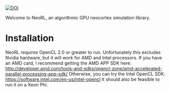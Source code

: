 [![DOI](https://zenodo.org/badge/19602/222464/NeoRL.svg)](https://zenodo.org/badge/latestdoi/19602/222464/NeoRL)

Welcome to NeoRL, an algorithmic GPU neocortex simulation library.

# Installation

NeoRL requires OpenCL 2.0 or greater to run. Unfortunately this excludes Nvidia hardware, but it will work for AMD and Intel processors.
If you have an AMD card, I recommend getting the AMD APP SDK here: http://developer.amd.com/tools-and-sdks/opencl-zone/amd-accelerated-parallel-processing-app-sdk/
Otherwise, you can try the Intel OpenCL SDK: https://software.intel.com/en-us/intel-opencl
It should also be feasible to run it on a Xeon Phi.